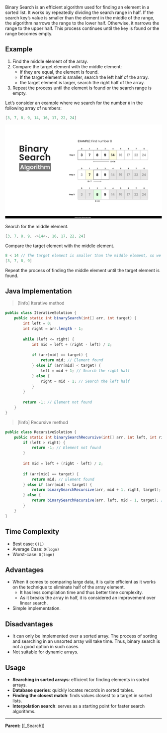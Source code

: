 Binary Search is an efficient algorithm used for finding an element in a sorted list. It works by repeatedly dividing the search range in half. If the search key’s value is smaller than the element in the middle of the range, the algorithm narrows the range to the lower half. Otherwise, it narrows the range to the upper half. This process continues until the key is found or the range becomes empty.

## Example

1. Find the middle element of the array.
2. Compare the target element with the middle element:
    - if they are equal, the element is found.
    - If the target element is smaller, search the left half of the array.
    - the target element is larger, search the right half of the array.
3. Repeat the process until the element is found or the search range is empty.

Let’s consider an example where we search for the number `8` in the following array of numbers:

```java
[3, 7, 8, 9, 14, 16, 17, 22, 24]
```

![Binary Search](../../assets/images/binary-search-example.png)

Search for the middle element.

```java
[3, 7, 8, 9, ->14<-, 16, 17, 22, 24]
```

Compare the target element with the middle element.

```java
8 < 14 // The target element is smaller than the middle element, so we move to the left half of the array
[3, 7, 8, 9]
```

Repeat the process of finding the middle element until the target element is found.

## Java Implementation

> [!info] Iterative method

```java
public class IterativeSolution {
    public static int binarySearch(int[] arr, int target) {
        int left = 0;
        int right = arr.length - 1;

        while (left <= right) {
            int mid = left + (right - left) / 2;
            
            if (arr[mid] == target) {
                return mid; // Element found
            } else if (arr[mid] < target) {
                left = mid + 1; // Search the right half
            } else {
                right = mid - 1; // Search the left half
            }
        }

        return -1; // Element not found
    }
}
```

> [!info] Recursive method

```java
public class RecursiveSolution {
    public static int binarySearchRecursive(int[] arr, int left, int right, int target) {
        if (left > right) {
            return -1; // Element not found
        }

        int mid = left + (right - left) / 2;

        if (arr[mid] == target) {
            return mid; // Element found
        } else if (arr[mid] < target) {
            return binarySearchRecursive(arr, mid + 1, right, target); // Search the right half
        } else {
            return binarySearchRecursive(arr, left, mid - 1, target); // Search the left half
        }
    }
}
```

## Time Complexity

- Best case: `O(1)`
- Average Case: `O(logn)`
- Worst-case: `O(logn)`

## Advantages

- When it comes to comparing large data, it is quite efficient as it works on the technique to eliminate half of the array element.
  - It has less compilation time and thus better time complexity.
  - As it breaks the array in half, it is considered an improvement over linear search.
- Simple implementation.

## Disadvantages

- It can only be implemented over a sorted array. The process of sorting and searching in an unsorted array will take time. Thus, binary search is not a good option in such cases.
- Not suitable for dynamic arrays.

## Usage

- **Searching in sorted arrays**: efficient for finding elements in sorted arrays.
- **Database queries**: quickly locates records in sorted tables.
- **Finding the closest match**: finds values closest to a target in sorted lists.
- **Interpolation search**: serves as a starting point for faster search algorithms.

---

**Parent:** [[_Search]]